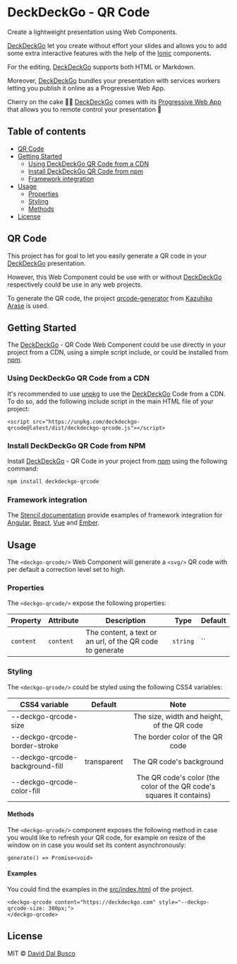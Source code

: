 # DeckDeckGo - QR Code

Create a lightweight presentation using Web Components.

[DeckDeckGo] let you create without effort your slides and allows you to add some extra interactive features with the help of the [Ionic](https://ionicframework.com) components.

For the editing, [DeckDeckGo] supports both HTML or Markdown.

Moreover, [DeckDeckGo] bundles your presentation with services workers letting you publish it online as a Progressive Web App.

Cherry on the cake 🍒🎂 [DeckDeckGo] comes with its [Progressive Web App](https://deckdeckgo.app) that allows you to remote control your presentation 🚀

## Table of contents

- [QR Code](#qr-code)
- [Getting Started](#getting-started)
  - [Using DeckDeckGo QR Code from a CDN](#using-deckdeckgo-qr-code-from-a-cdn)
  - [Install DeckDeckGo QR Code from npm](#install-deckdeckgo-qr-code-from-npm)
  - [Framework integration](#framework-integration)
- [Usage](#usage)
  - [Properties](#properties)
  - [Styling](#styling)
  - [Methods](#methods)
- [License](#license)

## QR Code

This project has for goal to let you easily generate a QR code in your [DeckDeckGo] presentation.

However, this Web Component could be use with or without [DeckDeckGo] respectively could be use in any web projects.

To generate the QR code, the project [qrcode-generator](https://github.com/kazuhikoarase/qrcode-generator) from [Kazuhiko Arase](https://github.com/kazuhikoarase) is used.

## Getting Started

The [DeckDeckGo] - QR Code Web Component could be use directly in your project from a CDN, using a simple script include, or could be installed from [npm](https://www.npmjs.com/package/deckdeckgo-qrcode).

### Using DeckDeckGo QR Code from a CDN

It's recommended to use [unpkg](https://unpkg.com/) to use the [DeckDeckGo] Code from a CDN. To do so, add the following include script in the main HTML file of your project:

```
<script src="https://unpkg.com/deckdeckgo-qrcode@latest/dist/deckdeckgo-qrcode.js"></script>
```
### Install DeckDeckGo QR Code from NPM

Install [DeckDeckGo] - QR Code in your project from [npm](https://www.npmjs.com/package/deckdeckgo-qrcode) using the following command:

```bash
npm install deckdeckgo-qrcode
```

### Framework integration

The [Stencil documentation](https://stenciljs.com/docs/overview) provide examples of framework integration for [Angular](https://stenciljs.com/docs/angular), [React](https://stenciljs.com/docs/react), [Vue](https://stenciljs.com/docs/vue) and [Ember](https://stenciljs.com/docs/ember).

## Usage

The `<deckgo-qrcode/>` Web Component will generate a `<svg/>` QR code with per default a correction level set to high.

### Properties

The `<deckgo-qrcode/>` expose the following properties:

| Property     | Attribute     | Description | Type      | Default               |
| ------------ | ------------- | ----------- | --------- | --------------------- |
| `content` | `content` | The content, a text or an url, of the QR code to generate | `string` | `` |

### Styling

The `<deckgo-qrcode/>` could be styled using the following CSS4 variables:

| CSS4 variable                      | Default | Note |
| -------------------------- |:-----------------:|:-----------------:|
| --deckgo-qrcode-size | | The size, width and height, of the QR code |
| --deckgo-qrcode-border-stroke | | The border color of the QR code |
| --deckgo-qrcode-background-fill | transparent | The QR code's background |
| --deckgo-qrcode-color-fill | | The QR code's color (the color of the QR code's squares it contains)  |

#### Methods

The `<deckgo-qrcode/>` component exposes the following method in case you would like to refresh your QR code, for example on resize of the window on in case you would set its content asynchronously:

```
generate() => Promise<void>
```

#### Examples

You could find the examples in the [src/index.html](src/index.html) of the project.

```
<deckgo-qrcode content="https://deckdeckgo.com" style="--deckgo-qrcode-size: 300px;">
</deckgo-qrcode>
```

## License

MIT © [David Dal Busco](mailto:david.dalbusco@outlook.com)

[DeckDeckGo]: https://deckdeckgo.com
